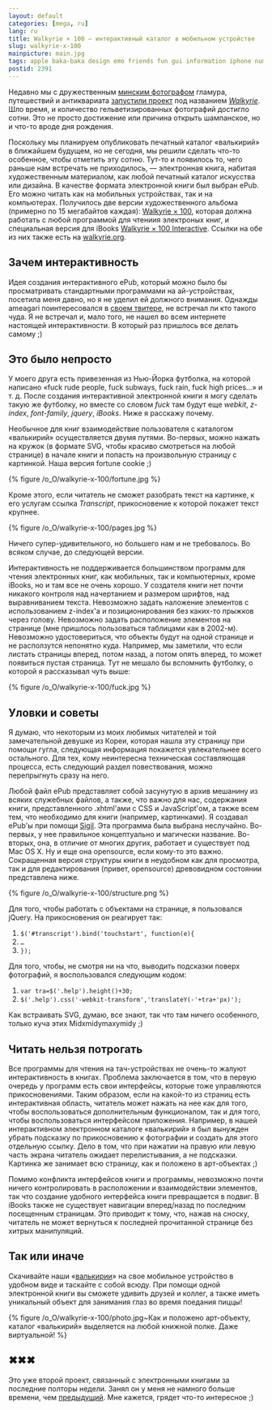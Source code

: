 ```yaml
---
layout: default
categories: [mega, ru]
lang: ru
title: Walkyrie × 100 — интерактивный каталог в мобильном устройстве
slug: walkyrie-x-100
mainpicture: main.jpg
tags: apple baka-baka design emo friends fun gui information iphone numbers reading stuff twitter 
postid: 2391
---
```



Недавно мы с дружественным <a href="http://kovenkin.com/">минским фотографом</a> гламура, путешествий и антиквариата <a href="/mega/ru/walkyrie-walking-mythology/">запустили проект</a> под названием <a href="http://walkyrie.org/"><em>Walkyrie</em></a>. Шло время, и количество гельветизированных фотографий достигло сотни. Это не просто достижение или причина открыть шампанское, но и что-то вроде дня рождения.<!--more-->

Поскольку мы планируем опубликовать печатный каталог «валькирий» в ближайшем будущем, но не сегодня, мы решили сделать что-то особенное, чтобы отметить эту сотню. Тут-то и появилось то, чего раньше нам встречать не приходилось, — электронная книга, набитая художественным материалом, как любой печатный каталог искусства или дизайна. В качестве формата электронной книги был выбран ePub. Его можно читать как на мобильных устройствах, так и на компьютерах. Получилось две версии художественного альбома (примерно по 15 мегабайтов каждая): <a href="http://walkyrie.org/walkyrie100.epub">Walkyrie × 100</a>, которая должна работать с любой программой для чтениия электроных книг, и специальная версия для iBooks <a href="http://walkyrie.org/iwalkyrie100.epub">Walkyrie × 100 Interactive</a>. Ссылки на обе из них также есть на <a href="http://walkyrie.org/">walkyrie.org</a>.


## Зачем интерактивность

Идея создания интерактивного ePub, который можно было бы просматривать стандартными программами на ай-устройствах, посетила меня давно, но я не уделил ей должного внимания. Однажды ameagari поинтересовался в <a href="http://twitter.com/ameagari">своем твитере</a>, не встречал ли кто такого чуда. Я не встречал и, мало того, не нашел во всем интернете настоящей интерактивности. В который раз пришлось все делать самому ;)


## Это было непросто

У моего друга есть привезенная из Нью-Йорка футболка, на которой написано «fuck rude people, fuck subways, fuck rain, fuck high prices…» и т. д. После создания интерактивной электронной книги я могу сделать такую же футболку, но вместе со словом <em>fuck</em> там будут еще <em>webkit</em>, <em>z-index</em>, <em>font-family</em>, <em>jquery</em>, <em>iBooks</em>. Ниже я расскажу почему.

Необычное для книг взаимодействие пользователя с каталогом «валькирий» осуществляется двумя путями. Во-первых, можно нажать на кружок (в формате SVG, чтобы красиво смотреться на любой странице) в начале книги и попасть на произвольную страницу с картинкой. Наша версия fortune cookie ;)



{% figure /o_O/walkyrie-x-100/fortune.jpg %}



Кроме этого, если читатель не сможет разобрать текст на картинке, к его услугам ссылка <em>Transcript</em>, прикосновение к которой покажет текст крупнее.



{% figure /o_O/walkyrie-x-100/pages.jpg %}



Ничего супер-удивительного, но большего нам и не требовалось. Во всяком случае, до следующей версии.

Интерактивность не поддерживается большинством программ для чтения электронных книг, как мобильных, так и компьютерных, кроме iBooks, но и там все не очень хорошо. У создателя книги нет почти никакого контроля над начертанием и размером шрифтов, над выравниванием текста. Невозможно задать наложение элементов с использованием z-index'а и позиционирования без каких-то прыжков через голову. Невозможно задать расположение элементов на странице (мне пришлось пользоваться таблицами как в 2002-м). Невозможно удостовериться, что объекты будут на одной странице и не расползутся непонятно куда. Например, мы заметили, что если листать страницы вперед, потом назад, а потом опять вперед, то может появиться пустая страница. Тут не мешало бы вспомнить футболку, о которой я рассказывал чуть выше:



{% figure /o_O/walkyrie-x-100/fuck.jpg %}




## Уловки и советы

Я думаю, что некоторым из моих любимых читателей и той замечательной девушке из Кореи, которая нашла эту страницу при помощи гугла, следующая информация покажется увлекательнее всего остального. Для тех, кому неинтересна техническая составляющая процесса, есть следующий раздел повествования, можно перепрыгнуть сразу на него.

Любой файл ePub представляет собой засунутую в архив мешанину из всяких служебных файлов, а также, что важно для нас, содержания книги, представленного .xhtml'ами с CSS и JavaScript'ом, а также всем тем, что необходимо для книги (например, картинками). Я создавал ePub'ы при помощи <a href="http://code.google.com/p/sigil/">Sigil</a>. Эта программа была выбрана неслучайно. Во-первых, у нее правильное концептуально и магически название. Во-вторых, она, в отличие от многих других, работает и существует под Mac OS X. Ну и еще она opensource, если кому-то это важно. Сокращенная версия структуры книги в неудобном как для просмотра, так и для редактирования (привет, opensource) древовидном состоянии представлена ниже.



{% figure /o_O/walkyrie-x-100/structure.png %}



Для того, чтобы работать с объектами на странице, я пользовался jQuery. На прикосновения он реагирует так:
<ol class="h4x0r">
	<li><code>$('#transcript').bind('touchstart', function(e){</code></li>
	<li><code>…</code></li>
	<li><code>});</code></li>
</ol>
Для того, чтобы, не смотря ни на что, выводить подсказки поверх фотографий, я воспользовался следующим кодом:
<ol class="h4x0r">
	<li><code>var tra=$('.help').height()+30;</code></li>
	<li><code>$('.help').css('-webkit-transform','translateY(-'+tra+'px)');</code></li>
</ol>
Как встраивать SVG, думаю, все знают, так что там ничего особенного, только куча этих Midxmidymaxymidy ;)


## Читать нельзя потрогать

Все программы для чтения на тач-устройствах не очень-то жалуют интерактивность в книгах. Проблема заключается в том, что в первую очередь  у программ есть свои интерфейсы, которые тоже управляются прикосновениями. Таким образом, если на какой-то из страниц есть интерактивная область, читатель может нажать на нее как для того, чтобы воспользоваться дополнительным функционалом, так и для того, чтобы воспользоваться интерфейсом приложения. Например, в нашей интерактивном электронном каталоге «валькирий» я был вынужден убрать подсказку по прикосновению к фотографии и создать для этого отдельную ссылку. Дело в том, что при нажатии на правую или левую часть экрана читатель ожидает перелистывания, а не подсказки. Картинка же занимает всю страницу, как и положено в арт-объектах ;)

Помимо конфликта интерфейсов книги и программы, невозможно почти ничего контролировать в расположении и взаимодействии элементов, так что создание удобного интерфейса книги превращается в подвиг. В iBooks также не существует навигации вперед/назад по последним посещенным страницам. Это приводит к тому, что, нажав на сноску, читатель не может вернуться к последней прочитанной странице без хитрых манипуляций.


## Так или иначе

Скачивайте наши «<a href="http://walkyrie.org/">валькирии</a>» на свое мобильное устройство в удобном виде и таскайте с собой всюду. При помощи одной электронной книги вы сможете удивить друзей и коллег, а также иметь уникальный объект для занимания глаз во время поедания пиццы!



{% figure /o_O/walkyrie-x-100/photo.jpg~Как и положено арт-объекту, каталог «валькирий» выделяется на любой книжной полке. Даже виртуальной! %}





## ✖✖✖

Это уже второй проект, связанный с электронными книгами за последние полторы недели. Занял он у меня не намного больше времени, чем <a href="/mega/33-hrs-project/">предыдущий</a>. Мне кажется, грядет что-то интересное ;)